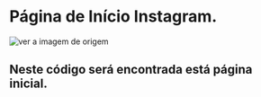 # Página de Início Instagram.

![ver a imagem de origem](https://user-images.githubusercontent.com/107315053/181040171-78eb680c-618d-4283-84c4-238bece3d005.png)

## Neste código será encontrada está página inicial.
